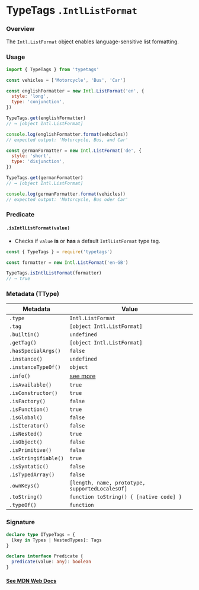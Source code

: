 # TypeTags `.IntlListFormat`

### Overview

The `Intl.ListFormat` object enables language-sensitive list formatting.

### Usage

```js
import { TypeTags } from 'typetags'

const vehicles = ['Motorcycle', 'Bus', 'Car']

const englishFormatter = new Intl.ListFormat('en', {
  style: 'long',
  type: 'conjunction',
})

TypeTags.get(englishFormatter)
// → [object Intl.ListFormat]

console.log(englishFormatter.format(vehicles))
// expected output: 'Motorcycle, Bus, and Car'

const germanFormatter = new Intl.ListFormat('de', {
  style: 'short',
  type: 'disjunction',
})

TypeTags.get(germanFormatter)
// → [object Intl.ListFormat]

console.log(germanFormatter.format(vehicles))
// expected output: 'Motorcycle, Bus oder Car'
```

### Predicate

#### `.isIntlListFormat(value)`

- Checks if `value` **is** or **has** a default `IntlListFormat` type tag.

```js
const { TypeTags } = require('typetags')

const formatter = new Intl.ListFormat('en-GB')

TypeTags.isIntlListFormat(formatter)
// → true
```

### Metadata (TType)

| Metadata             | Value                                           |
| -------------------- | ----------------------------------------------- |
| `.type`              | `Intl.ListFormat`                               |
| `.tag`               | `[object Intl.ListFormat]`                      |
| `.builtin()`         | `undefined`                                     |
| `.getTag()`          | `[object Intl.ListFormat]`                      |
| `.hasSpecialArgs()`  | `false`                                         |
| `.instance()`        | `undefined`                                     |
| `.instanceTypeOf()`  | `object`                                        |
| `.info()`            | [see more]()                                    |
| `.isAvailable()`     | `true`                                          |
| `.isConstructor()`   | `true`                                          |
| `.isFactory()`       | `false`                                         |
| `.isFunction()`      | `true`                                          |
| `.isGlobal()`        | `false`                                         |
| `.isIterator()`      | `false`                                         |
| `.isNested()`        | `true`                                          |
| `.isObject()`        | `false`                                         |
| `.isPrimitive()`     | `false`                                         |
| `.isStringifiable()` | `true`                                          |
| `.isSyntatic()`      | `false`                                         |
| `.isTypedArray()`    | `false`                                         |
| `.ownKeys()`         | `[length, name, prototype, supportedLocalesOf]` |
| `.toString()`        | `function toString() { [native code] }`         |
| `.typeOf()`          | `function`                                      |

### Signature

```ts
declare type ITypeTags = {
  [key in Types | NestedTypes]: Tags
}

declare interface Predicate {
  predicate(value: any): boolean
}
```

#### [See MDN Web Docs](https://developer.mozilla.org/en-US/docs/Web/JavaScript/Reference/Global_Objects/Intl/ListFormat)
